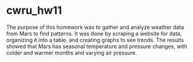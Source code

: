 # cwru_hw11
The purpose of this homework was to gather and analyze weather data from Mars to find patterns.
It was done by scraping a website for data, organizing it into a table, and creating graphs to see trends. 
The results showed that Mars has seasonal temperature and pressure changes, with colder and warmer months and varying air pressure.
